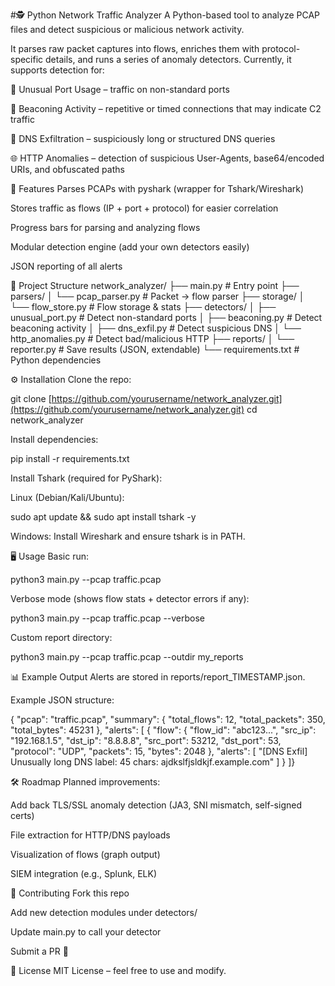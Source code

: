#🕵️ Python Network Traffic Analyzer
A Python-based tool to analyze PCAP files and detect suspicious or malicious network activity.

It parses raw packet captures into flows, enriches them with protocol-specific details, and runs a series of anomaly detectors.
Currently, it supports detection for:

🔎 Unusual Port Usage – traffic on non-standard ports

📡 Beaconing Activity – repetitive or timed connections that may indicate C2 traffic

🧩 DNS Exfiltration – suspiciously long or structured DNS queries

🌐 HTTP Anomalies – detection of suspicious User-Agents, base64/encoded URIs, and obfuscated paths

🚀 Features
Parses PCAPs with pyshark (wrapper for Tshark/Wireshark)

Stores traffic as flows (IP + port + protocol) for easier correlation

Progress bars for parsing and analyzing flows

Modular detection engine (add your own detectors easily)

JSON reporting of all alerts

📂 Project Structure
network_analyzer/
├── main.py                  # Entry point
├── parsers/
│   └── pcap_parser.py       # Packet → flow parser
├── storage/
│   └── flow_store.py        # Flow storage & stats
├── detectors/
│   ├── unusual_port.py      # Detect non-standard ports
│   ├── beaconing.py         # Detect beaconing activity
│   ├── dns_exfil.py         # Detect suspicious DNS
│   └── http_anomalies.py    # Detect bad/malicious HTTP
├── reports/
│   └── reporter.py          # Save results (JSON, extendable)
└── requirements.txt         # Python dependencies

⚙️ Installation
Clone the repo:

git clone [https://github.com/yourusername/network_analyzer.git](https://github.com/yourusername/network_analyzer.git)
cd network_analyzer

Install dependencies:

pip install -r requirements.txt

Install Tshark (required for PyShark):

Linux (Debian/Kali/Ubuntu):

sudo apt update && sudo apt install tshark -y

Windows: Install Wireshark and ensure tshark is in PATH.

🖥️ Usage
Basic run:

python3 main.py --pcap traffic.pcap

Verbose mode (shows flow stats + detector errors if any):

python3 main.py --pcap traffic.pcap --verbose

Custom report directory:

python3 main.py --pcap traffic.pcap --outdir my_reports

📊 Example Output
Alerts are stored in reports/report_TIMESTAMP.json.

Example JSON structure:

{
  "pcap": "traffic.pcap",
  "summary": {
    "total_flows": 12,
    "total_packets": 350,
    "total_bytes": 45231
  },
  "alerts": [
    {
      "flow": {
        "flow_id": "abc123...",
        "src_ip": "192.168.1.5",
        "dst_ip": "8.8.8.8",
        "src_port": 53212,
        "dst_port": 53,
        "protocol": "UDP",
        "packets": 15,
        "bytes": 2048
      },
      "alerts": [
        "[DNS Exfil] Unusually long DNS label: 45 chars: ajdkslfjsldkjf.example.com"
      ]
    }
  ]}

🛠️ Roadmap
Planned improvements:

Add back TLS/SSL anomaly detection (JA3, SNI mismatch, self-signed certs)

File extraction for HTTP/DNS payloads

Visualization of flows (graph output)

SIEM integration (e.g., Splunk, ELK)

🤝 Contributing
Fork this repo

Add new detection modules under detectors/

Update main.py to call your detector

Submit a PR 🚀

📜 License
MIT License – feel free to use and modify.
